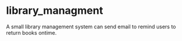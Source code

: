 # library_managment
A small library management system can send email to remind users to return books ontime.
